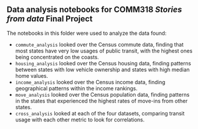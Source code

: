 ## Data analysis notebooks for COMM318 _Stories from data_ Final Project

The notebooks in this folder were used to analyze the data found:

* `commute_analysis` looked over the Census commute data, finding that most states have very low usages of public transit, with the highest ones being concentrated on the coasts.
* `housing_analysis` looked over the Census housing data, finding patterns between states with low vehicle ownership and states with high median home values.
* `income_analysis` looked over the Census income data, finding geographical patterns within the income rankings.
* `move_analysis` looked over the Census population data, finding patterns in the states that experienced the highest rates of move-ins from other states.
* `cross_analysis` looked at each of the four datasets, comparing transit usage with each other metric to look for correlations.